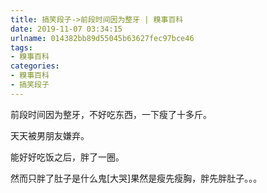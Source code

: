 ```yaml
---
title: 搞笑段子->前段时间因为整牙 | 糗事百科
date: 2019-11-07 03:34:15
urlname: 014382bb89d55045b63627fec97bce46
tags: 
- 糗事百科
categories:
- 糗事百科
- 搞笑段子
---
```

前段时间因为整牙，不好吃东西，一下瘦了十多斤。

天天被男朋友嫌弃。

能好好吃饭之后，胖了一圈。

然而只胖了肚子是什么鬼[大哭]果然是瘦先瘦胸，胖先胖肚子。。。


